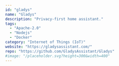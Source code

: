 ```yaml
---
id: "gladys"
name: "Gladys"
description: "Privacy-first home assistant."
tags:
  - "Apache-2.0"
  - "Nodejs"
  - "Docker"
category: "Internet of Things (IoT)"
website: "https://gladysassistant.com/"
repo: "https://github.com/GladysAssistant/Gladys"
#image: "/placeholder.svg?height=300&width=400"
---
```



